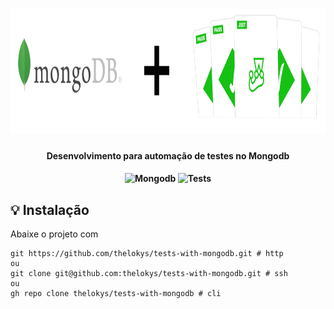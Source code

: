 <h1 align="center">
    <img src="./.github/assets/header.png" alt="MongoDB" height="200"/>
</h1>
<h4 align="center">
   Desenvolvimento para automação de testes no Mongodb
</h4>
<h4 align="center">
  <img alt="Mongodb" width="26px" src="https://img.icons8.com/color/48/000000/mongodb.png" />
  <img alt="Tests" width="26px" src="https://img.icons8.com/pastel-glyph/64/000000/test-tube--v2.png" />
</h4>

## :bulb: Instalação

Abaixe o projeto com 

```shell
git https://github.com/thelokys/tests-with-mongodb.git # http
ou
git clone git@github.com:thelokys/tests-with-mongodb.git # ssh
ou
gh repo clone thelokys/tests-with-mongodb # cli
```


